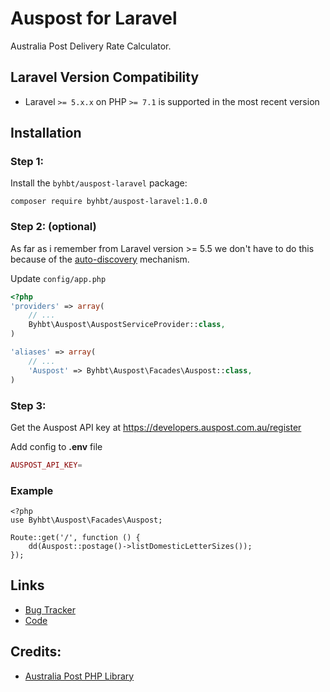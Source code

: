 # Auspost for Laravel

Australia Post Delivery Rate Calculator.

## Laravel Version Compatibility
- Laravel `>= 5.x.x` on PHP `>= 7.1` is supported in the most recent version

## Installation
### Step 1: 
Install the ```byhbt/auspost-laravel``` package:
```
composer require byhbt/auspost-laravel:1.0.0
```

### Step 2: (optional)

As far as i remember from Laravel version >= 5.5 we don't have to do this because of the [auto-discovery](https://divinglaravel.com/laravels-package-auto-discovery) mechanism.  

Update ```config/app.php```

```php
<?php 
'providers' => array(
    // ...
    Byhbt\Auspost\AuspostServiceProvider::class,
)

'aliases' => array(
    // ...
    'Auspost' => Byhbt\Auspost\Facades\Auspost::class,
)
```


### Step 3:
Get the Auspost API key at https://developers.auspost.com.au/register  

Add config to **.env** file
```php
AUSPOST_API_KEY=
```

### Example

```
<?php
use Byhbt\Auspost\Facades\Auspost;

Route::get('/', function () {
    dd(Auspost::postage()->listDomesticLetterSizes());
});
```

## Links

* [Bug Tracker](https://github.com/byhbt/laravel-auspost/issues)
* [Code](https://github.com/byhbt/laravel-auspost)

## Credits:
* [Australia Post PHP Library](https://github.com/fontis/auspost-api-php)
